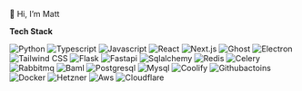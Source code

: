 👋 Hi, I’m Matt

**Tech Stack**

![Python](https://img.shields.io/badge/python-3670A0?style=for-the-badge&logo=python&logoColor=ffdd54)
![Typescript](https://img.shields.io/badge/typescript-3670A0?style=for-the-badge&logo=typescript&logoColor=ffdd54)
![Javascript](https://img.shields.io/badge/javascript-3670A0?style=for-the-badge&logo=javascript&logoColor=ffdd54)
![React](https://img.shields.io/badge/react-a64d79?style=for-the-badge&logo=react&logoColor=ffdd54)
![Next.js](https://img.shields.io/badge/next.js-a64d79?style=for-the-badge&logo=next.js&logoColor=ffdd54)
![Ghost](https://img.shields.io/badge/ghost-a64d79?style=for-the-badge&logo=ghost&logoColor=ffdd54)
![Electron](https://img.shields.io/badge/electron-a64d79?style=for-the-badge&logo=electron&logoColor=ffdd54)
![Tailwind CSS](https://img.shields.io/badge/tailwindcss-a64d79?style=for-the-badge&logo=tailwindcss&logoColor=ffdd54)
![Flask](https://img.shields.io/badge/flask-45818e?style=for-the-badge&logo=flask&logoColor=ffdd54)
![Fastapi](https://img.shields.io/badge/fastapi-45818e?style=for-the-badge&logo=fastapi&logoColor=ffdd54)
![Sqlalchemy](https://img.shields.io/badge/sqlalchemy-45818e?style=for-the-badge&logo=sqlalchemy&logoColor=ffdd54)
![Redis](https://img.shields.io/badge/redis-45818e?style=for-the-badge&logo=redis&logoColor=ffdd54)
![Celery](https://img.shields.io/badge/celery-45818e?style=for-the-badge&logo=celery&logoColor=ffdd54)
![Rabbitmq](https://img.shields.io/badge/rabbitmq-45818e?style=for-the-badge&logo=rabbitmq&logoColor=ffdd54)
![Baml](https://img.shields.io/badge/baml-c99f2a?style=for-the-badge&logo=https%3A%2F%2Fapp.buildwithfern.com%2F_next%2Fimage%3Furl%3Dhttps%253A%252F%252Ffdr-prod-docs-files-public.s3.amazonaws.com%252Fhttps%253A%252F%252Fboundary.docs.buildwithfern.com%252F2024-10-02T13%253A36%253A52.976Z%252Fassets%252Ffavicon.ico%26w%3D48%26q%3D100&logoColor=ffdd54)
![Postgresql](https://img.shields.io/badge/postgresql-38761d?style=for-the-badge&logo=postgresql&logoColor=ffdd54)
![Mysql](https://img.shields.io/badge/mysql-38761d?style=for-the-badge&logo=mysql&logoColor=ffdd54)
![Coolify](https://img.shields.io/badge/coolify-b45f06?style=for-the-badge&logo=codio&logoColor=ffdd54)
![Githubactoins](https://img.shields.io/badge/actions-b45f06?style=for-the-badge&logo=githubactions&logoColor=ffdd54)
![Docker](https://img.shields.io/badge/docker-b45f06?style=for-the-badge&logo=docker&logoColor=ffdd54)
![Hetzner](https://img.shields.io/badge/hetzner-870c0c?style=for-the-badge&logo=hetzner&logoColor=ffdd54) 
![Aws](https://img.shields.io/badge/aws-870c0c?style=for-the-badge&logo=amazonwebservices&logoColor=ffdd54)
![Cloudflare](https://img.shields.io/badge/cloudflare-870c0c?style=for-the-badge&logo=cloudflare&logoColor=ffdd54)



<!---
WhiteRabbit-XR/WhiteRabbit-XR is a ✨ special ✨ repository because its `README.md` (this file) appears on your GitHub profile.
You can click the Preview link to take a look at your changes.
--->

